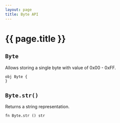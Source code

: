 ```yaml
---
layout: page
title: Byte API
---
```


# {{ page.title }}

## `Byte`
Allows storing a single byte with value of 0x00 - 0xFF.

```the
obj Byte {
}
```

## `Byte.str()`
Returns a string representation.

```the
fn Byte.str () str
```
